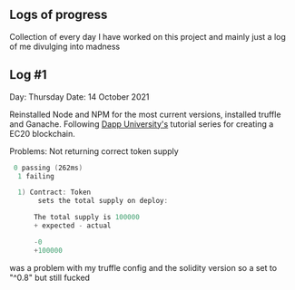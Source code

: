 ## Logs of progress 

Collection of every day I have worked on this project and mainly just a log of me divulging into madness 
## Log #1 

Day: Thursday 
Date: 14 October 2021

Reinstalled Node and NPM for the most current versions, installed truffle and Ganache. Following [Dapp University's](https://www.youtube.com/channel/UCY0xL8V6NzzFcwzHCgB8orQ) tutorial series for creating a EC20 blockchain. 

Problems: Not returning correct token supply 
```powershell
 0 passing (262ms)
  1 failing

  1) Contract: Token
       sets the total supply on deploy:

      The total supply is 100000
      + expected - actual

      -0
      +100000
```

was a problem with my truffle config and the solidity version so a set to "^0.8" but still fucked